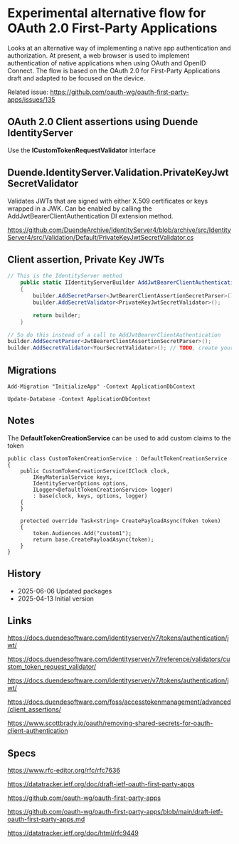 # Experimental alternative flow for OAuth 2.0 First-Party Applications

Looks at an alternative way of implementing a native app authentication and authorization. At present, a web browser is used to implement authentication of native applications when using OAuth and OpenID Connect. The flow is based on the OAuth 2.0 for First-Party Applications draft and adapted to be focused on the device.

Related issue: https://github.com/oauth-wg/oauth-first-party-apps/issues/135

## OAuth 2.0 Client assertions using Duende IdentityServer

Use the **ICustomTokenRequestValidator** interface

## Duende.IdentityServer.Validation.PrivateKeyJwtSecretValidator

Validates JWTs that are signed with either X.509 certificates or keys wrapped in a JWK. Can be enabled by calling the AddJwtBearerClientAuthentication DI extension method.

https://github.com/DuendeArchive/IdentityServer4/blob/archive/src/IdentityServer4/src/Validation/Default/PrivateKeyJwtSecretValidator.cs

## Client assertion, Private Key JWTs

```csharp
// This is the IdentityServer method
    public static IIdentityServerBuilder AddJwtBearerClientAuthentication(this IIdentityServerBuilder builder)
    {
        builder.AddSecretParser<JwtBearerClientAssertionSecretParser>();
        builder.AddSecretValidator<PrivateKeyJwtSecretValidator>();

        return builder;
    }

// So do this instead of a call to AddJwtBearerClientAuthentication
builder.AddSecretParser<JwtBearerClientAssertionSecretParser>();
builder.AddSecretValidator<YourSecretValidator>(); // TODO, create your secret validator class
```

## Migrations

```
Add-Migration "InitializeApp" -Context ApplicationDbContext
```

```
Update-Database -Context ApplicationDbContext
```

## Notes

The **DefaultTokenCreationService** can be used to add custom claims to the token

```
public class CustomTokenCreationService : DefaultTokenCreationService
{
    public CustomTokenCreationService(IClock clock,
        IKeyMaterialService keys,
        IdentityServerOptions options,
        ILogger<DefaultTokenCreationService> logger)
        : base(clock, keys, options, logger)
    {
    }

    protected override Task<string> CreatePayloadAsync(Token token)
    {
        token.Audiences.Add("custom1");
        return base.CreatePayloadAsync(token);
    }
}
```

## History

- 2025-06-06 Updated packages
- 2025-04-13 Initial version

## Links

https://docs.duendesoftware.com/identityserver/v7/tokens/authentication/jwt/

https://docs.duendesoftware.com/identityserver/v7/reference/validators/custom_token_request_validator/

https://docs.duendesoftware.com/identityserver/v7/tokens/authentication/jwt/

https://docs.duendesoftware.com/foss/accesstokenmanagement/advanced/client_assertions/

https://www.scottbrady.io/oauth/removing-shared-secrets-for-oauth-client-authentication

## Specs

https://www.rfc-editor.org/rfc/rfc7636

https://datatracker.ietf.org/doc/draft-ietf-oauth-first-party-apps

https://github.com/oauth-wg/oauth-first-party-apps

https://github.com/oauth-wg/oauth-first-party-apps/blob/main/draft-ietf-oauth-first-party-apps.md

https://datatracker.ietf.org/doc/html/rfc9449